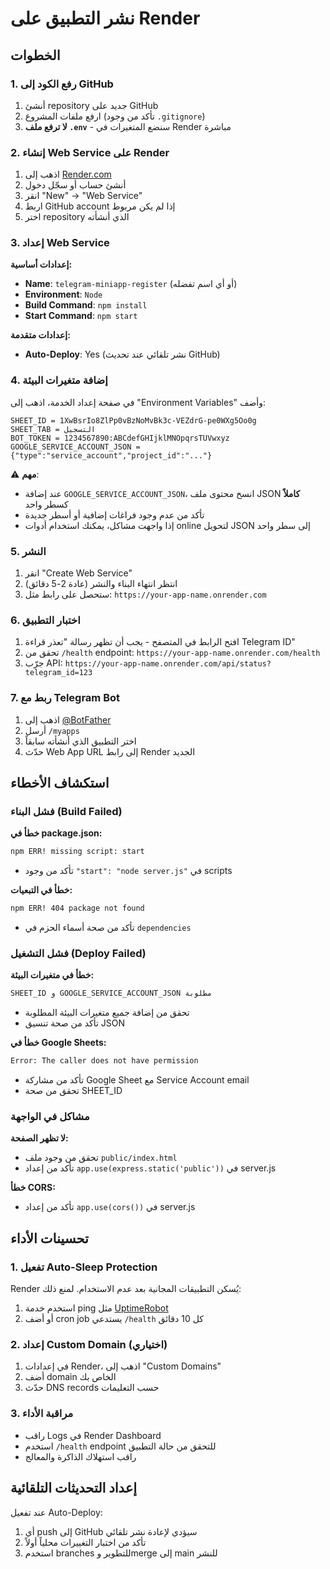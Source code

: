 # نشر التطبيق على Render

## الخطوات

### 1. رفع الكود إلى GitHub

1. أنشئ repository جديد على GitHub
2. ارفع ملفات المشروع (تأكد من وجود `.gitignore`)
3. **لا ترفع ملف `.env`** - سنضع المتغيرات في Render مباشرة

### 2. إنشاء Web Service على Render

1. اذهب إلى [Render.com](https://render.com/)
2. أنشئ حساب أو سجّل دخول
3. انقر "New" → "Web Service"
4. اربط GitHub account إذا لم يكن مربوط
5. اختر repository الذي أنشأته

### 3. إعداد Web Service

**إعدادات أساسية:**
- **Name**: `telegram-miniapp-register` (أو أي اسم تفضله)
- **Environment**: `Node`
- **Build Command**: `npm install`
- **Start Command**: `npm start`

**إعدادات متقدمة:**
- **Auto-Deploy**: Yes (نشر تلقائي عند تحديث GitHub)

### 4. إضافة متغيرات البيئة

في صفحة إعداد الخدمة، اذهب إلى "Environment Variables" وأضف:

```
SHEET_ID = 1XwBsrIo8ZlPp0vBzNoMvBk3c-VEZdrG-pe0WXg5Oo0g
SHEET_TAB = التسجيل
BOT_TOKEN = 1234567890:ABCdefGHIjklMNOpqrsTUVwxyz
GOOGLE_SERVICE_ACCOUNT_JSON = {"type":"service_account","project_id":"..."}
```

⚠️ **مهم**: 
- عند إضافة `GOOGLE_SERVICE_ACCOUNT_JSON`، انسخ محتوى ملف JSON **كاملاً** كسطر واحد
- تأكد من عدم وجود فراغات إضافية أو أسطر جديدة
- إذا واجهت مشاكل، يمكنك استخدام أدوات online لتحويل JSON إلى سطر واحد

### 5. النشر

1. انقر "Create Web Service"
2. انتظر انتهاء البناء والنشر (عادة 2-5 دقائق)
3. ستحصل على رابط مثل: `https://your-app-name.onrender.com`

### 6. اختبار التطبيق

1. افتح الرابط في المتصفح - يجب أن تظهر رسالة "تعذر قراءة Telegram ID"
2. تحقق من `/health` endpoint: `https://your-app-name.onrender.com/health`
3. جرّب API: `https://your-app-name.onrender.com/api/status?telegram_id=123`

### 7. ربط مع Telegram Bot

1. اذهب إلى [@BotFather](https://t.me/BotFather)
2. أرسل `/myapps`
3. اختر التطبيق الذي أنشأته سابقاً
4. حدّث Web App URL إلى رابط Render الجديد

## استكشاف الأخطاء

### فشل البناء (Build Failed)

**خطأ في package.json:**
```bash
npm ERR! missing script: start
```
- تأكد من وجود `"start": "node server.js"` في scripts

**خطأ في التبعيات:**
```bash
npm ERR! 404 package not found
```
- تأكد من صحة أسماء الحزم في `dependencies`

### فشل التشغيل (Deploy Failed)

**خطأ في متغيرات البيئة:**
```bash
SHEET_ID و GOOGLE_SERVICE_ACCOUNT_JSON مطلوبة
```
- تحقق من إضافة جميع متغيرات البيئة المطلوبة
- تأكد من صحة تنسيق JSON

**خطأ في Google Sheets:**
```bash
Error: The caller does not have permission
```
- تأكد من مشاركة Google Sheet مع Service Account email
- تحقق من صحة SHEET_ID

### مشاكل في الواجهة

**لا تظهر الصفحة:**
- تحقق من وجود ملف `public/index.html`
- تأكد من إعداد `app.use(express.static('public'))` في server.js

**خطأ CORS:**
- تأكد من إعداد `app.use(cors())` في server.js

## تحسينات الأداء

### 1. تفعيل Auto-Sleep Protection

Render يُسكن التطبيقات المجانية بعد عدم الاستخدام. لمنع ذلك:

1. استخدم خدمة ping مثل [UptimeRobot](https://uptimerobot.com/)
2. أو أضف cron job يستدعي `/health` كل 10 دقائق

### 2. إعداد Custom Domain (اختياري)

1. في إعدادات Render، اذهب إلى "Custom Domains"
2. أضف domain الخاص بك
3. حدّث DNS records حسب التعليمات

### 3. مراقبة الأداء

- راقب Logs في Render Dashboard
- استخدم `/health` endpoint للتحقق من حالة التطبيق
- راقب استهلاك الذاكرة والمعالج

## إعداد التحديثات التلقائية

عند تفعيل Auto-Deploy:
1. أي push إلى GitHub سيؤدي لإعادة نشر تلقائي
2. تأكد من اختبار التغييرات محلياً أولاً
3. استخدم branches للتطوير وmerge إلى main للنشر
